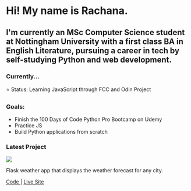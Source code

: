 # Hi! My name is Rachana. 

## I'm currently an MSc Computer Science student at Nottingham University with a first class BA in English Literature, pursuing a career in tech by self-studying Python and web development.

### Currently... 
⭐️ Status: Learning JavaScript through FCC and Odin Project <br />

### Goals:  
- Finish the 100 Days of Code Python Pro Bootcamp on Udemy
- Practice JS
- Build Python applications from scratch

### Latest Project
<img src ="https://github.com/rachanahegde/python-weather-app/blob/master/screenshots/weather_app_desktop_forecast_page_screenshot.png">

Flask weather app that displays the weather forecast for any city. 

<a href="https://github.com/rachanahegde/python-weather-app"> Code </a> | <a href="https://weatherly-forecast-app.herokuapp.com/"> Live Site </a> 

<!--  
#### Contact Info
📫 Email me at hegde.rachana99@gmail.com
-->
